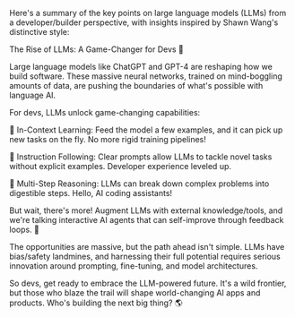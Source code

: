 Here's a summary of the key points on large language models (LLMs) from a developer/builder perspective, with insights inspired by Shawn Wang's distinctive style:

The Rise of LLMs: A Game-Changer for Devs 🚀

Large language models like ChatGPT and GPT-4 are reshaping how we build software. These massive neural networks, trained on mind-boggling amounts of data, are pushing the boundaries of what's possible with language AI. 

For devs, LLMs unlock game-changing capabilities:

🧠 In-Context Learning: Feed the model a few examples, and it can pick up new tasks on the fly. No more rigid training pipelines!

🕺 Instruction Following: Clear prompts allow LLMs to tackle novel tasks without explicit examples. Developer experience leveled up.

🧮 Multi-Step Reasoning: LLMs can break down complex problems into digestible steps. Hello, AI coding assistants!

But wait, there's more! Augment LLMs with external knowledge/tools, and we're talking interactive AI agents that can self-improve through feedback loops. 👀

The opportunities are massive, but the path ahead isn't simple. LLMs have bias/safety landmines, and harnessing their full potential requires serious innovation around prompting, fine-tuning, and model architectures.

So devs, get ready to embrace the LLM-powered future. It's a wild frontier, but those who blaze the trail will shape world-changing AI apps and products. Who's building the next big thing? 🌎